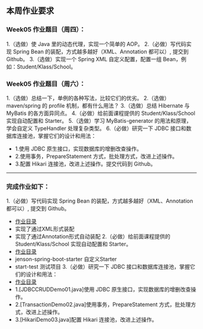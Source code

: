 ## 本周作业要求

### Week05 作业题目（周四）：
1.（选做）使 Java 里的动态代理，实现一个简单的 AOP。
2.（必做）写代码实现 Spring Bean 的装配，方式越多越好（XML、Annotation 都可以）, 提交到 Github。
3.（选做）实现一个 Spring XML 自定义配置，配置一组 Bean，例如：Student/Klass/School。

### Week05 作业题目（周六）：
1.（选做）总结一下，单例的各种写法，比较它们的优劣。
2.（选做）maven/spring 的 profile 机制，都有什么用法？
3.（选做）总结 Hibernate 与 MyBatis 的各方面异同点。
4.（必做）给前面课程提供的 Student/Klass/School 实现自动配置和 Starter。
5.（选做）学习 MyBatis-generator 的用法和原理，学会自定义 TypeHandler 处理复杂类型。
6.（必做）研究一下 JDBC 接口和数据库连接池，掌握它们的设计和用法：
   - 1.使用 JDBC 原生接口，实现数据库的增删改查操作。
   - 2.使用事务，PrepareStatement 方式，批处理方式，改进上述操作。
   - 3.配置 Hikari 连接池，改进上述操作。提交代码到 Github。

---

### 完成作业如下：
1.（必做）写代码实现 Spring Bean 的装配，方式越多越好（XML、Annotation 都可以）, 提交到 Github。
   - [作业目录](https://github.com/yzsever/JAVA-000/tree/main/Week_05/01-Bean)
   - 实现了通过XML形式装配
   - 实现了通过Annotation形式自动装配
2.（必做）给前面课程提供的 Student/Klass/School 实现自动配置和 Starter。
   - [作业目录](https://github.com/yzsever/JAVA-000/tree/main/Week_05/02-Starter)
   - jenson-spring-boot-starter 自定义Starter
   - start-test 测试项目
3.（必做）研究一下 JDBC 接口和数据库连接池，掌握它们的设计和用法：
   - [作业目录](https://github.com/yzsever/JAVA-000/tree/main/Week_05/03-JDBC)
   - 1.[JDBCCRUDDemo01.java]使用 JDBC 原生接口，实现数据库的增删改查操作。
   - 2.[TransactionDemo02.java]使用事务，PrepareStatement 方式，批处理方式，改进上述操作。
   - 3.[HikariDemo03.java]配置 Hikari 连接池，改进上述操作。
